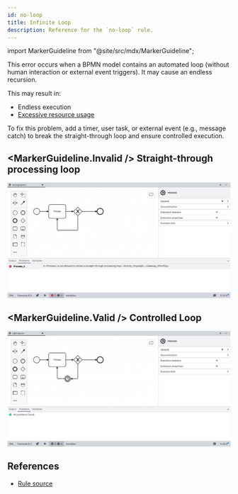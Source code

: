 ```yaml
---
id: no-loop
title: Infinite Loop
description: Reference for the `no-loop` rule.
---
```


import MarkerGuideline from "@site/src/mdx/MarkerGuideline";

This error occurs when a BPMN model contains an automated loop (without human interaction or external event triggers). It may cause an endless recursion.

This may result in:

- Endless execution
- [Excessive resource usage](../../../../../components/console/manage-clusters/cluster-capacity.md)

To fix this problem, add a timer, user task, or external event (e.g., message catch) to break the straight-through loop and ensure controlled execution.

## <MarkerGuideline.Invalid /> Straight-through processing loop

![Straight-through processing loop](./img/no-loop/wrong.png)

## <MarkerGuideline.Valid /> Controlled Loop

![Controlled Loop](./img/no-loop/right.png)

## References

- [Rule source](https://github.com/camunda/bpmnlint-plugin-camunda-compat/blob/main/rules/camunda-cloud/no-loop.js)
